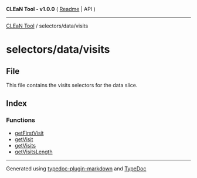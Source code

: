 **CLEaN Tool - v1.0.0** ( [Readme](../../../README.md) \| API )

***

[CLEaN Tool](../../../modules.md) / selectors/data/visits

# selectors/data/visits

## File

This file contains the visits selectors for the data slice.

## Index

### Functions

- [getFirstVisit](functions/getFirstVisit.md)
- [getVisit](functions/getVisit.md)
- [getVisits](functions/getVisits.md)
- [getVisitsLength](functions/getVisitsLength.md)

***

Generated using [typedoc-plugin-markdown](https://www.npmjs.com/package/typedoc-plugin-markdown) and [TypeDoc](https://typedoc.org/)
